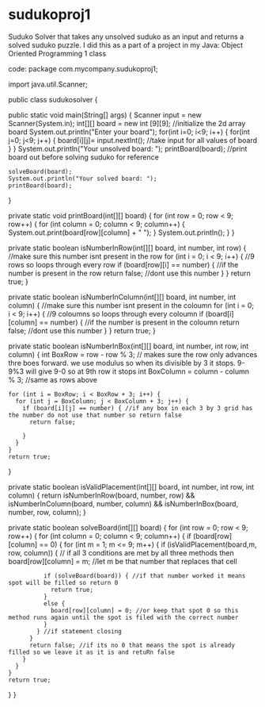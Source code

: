 # sudukoproj1
Suduko Solver that takes any unsolved suduko as an input and returns a solved suduko puzzle. I did this as a part of a project in my Java: Object Oriented Programming 1 class 

code: 
package com.mycompany.sudukoproj1;

 import java.util.Scanner; 

public class sudukosolver {
   
 
  public static void main(String[] args) {
  Scanner input = new Scanner(System.in); 
  int[][] board = new int [9][9]; //initialize the 2d array board 
   System.out.println("Enter your board");
   for(int i=0; i<9; i++)
   { 
       for(int j=0; j<9; j++)
       {
     board[i][j]= input.nextInt();  //take input for all values of board 
   }
   }
    System.out.println("Your unsolved board: "); 
    printBoard(board); //print board out before solving suduko for reference 
    
   
    solveBoard(board);
    System.out.println("Your solved board: "); 
    printBoard(board);
    
  }
  
  
  private static void printBoard(int[][] board) {
    for (int row = 0; row < 9; row++) 
    {
      for (int column = 0; column < 9; column++)
      {
        System.out.print(board[row][column] + " ");
      }
      System.out.println();
    }
  }


  private static boolean isNumberInRow(int[][] board, int number, int row) { //make sure this number isnt present in the row
    for (int i = 0; i < 9; i++) { //9 rows so loops through every row
      if (board[row][i] == number) { //if the number is present in the row
        return false; //dont use this number
      }
    }
    return true;
  }
  
  private static boolean isNumberInColumn(int[][] board, int number, int column) { //make sure this number isnt present in the coloumn
    for (int i = 0; i < 9; i++) { //9 coloumns so loops through every coloumn 
      if (board[i][column] == number) { //if the number is present in the coloumn
        return false; //dont use this number
      }
    }
    return true; 
  }
  
  private static boolean isNumberInBox(int[][] board, int number, int row, int column) {
   int BoxRow = row - row % 3; // makes sure the row only advances thre boes forward. we use modulus so when its divisible by 3 it stops. 9-9%3 will give 9-0 so at 9th row it stops
    int BoxColumn = column - column % 3; //same as rows above
   
    
    for (int i = BoxRow; i < BoxRow + 3; i++) {
      for (int j = BoxColumn; j < BoxColumn + 3; j++) {
        if (board[i][j] == number) { //if any box in each 3 by 3 grid has the number do not use that number so return false 
          return false;
  
        }
      }
    }
    return true;
  }
  
  private static boolean isValidPlacement(int[][] board, int number, int row, int column) {
    return isNumberInRow(board, number, row) &&
        isNumberInColumn(board, number, column) &&
        isNumberInBox(board, number, row, column);
  }
  
  private static boolean solveBoard(int[][] board) {
    for (int row = 0; row < 9; row++) {
      for (int column = 0; column < 9; column++) {
        if (board[row][column] == 0) {
          for (int m = 1; m <= 9; m++) {
            if (isValidPlacement(board,m, row, column)) { // if all 3 conditions are met by all three methods then 
              board[row][column] = m; //let m be that number that replaces that cell
              
              if (solveBoard(board)) { //if that number worked it means spot will be filled so return 0
                return true;
              }
              else {
                board[row][column] = 0; //or keep that spot 0 so this method runs again until the spot is filed with the correct number
              }
            } //if statement closing
          }
          return false; //if its no 0 that means the spot is already filled so we leave it as it is and retuRn false
        }
      }
    }
    return true;
  }
}
